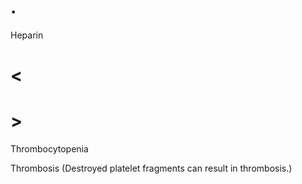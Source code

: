 # .

Heparin

# <

# >

Thrombocytopenia

Thrombosis (Destroyed platelet fragments can result in thrombosis.)
